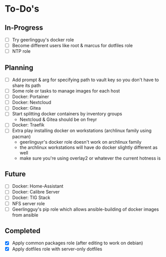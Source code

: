 To-Do's
=======

In-Progress
-----------

- [ ] Try geerlingguy's docker role
- [ ] Become different users like root & marcus for dotfiles role
- [ ] NTP role

Planning
--------

- [ ] Add prompt & arg for specifying path to vault key so you don't have to share its path
- [ ] Some role or tasks to manage images for each host
- [ ] Docker: Portainer
- [ ] Docker: Nextcloud
- [ ] Docker: Gitea
- [ ] Start splitting docker containers by inventory groups
    - Nextcloud & Gitea should be on freyr
- [ ] Docker: Traefik
- [ ] Extra play installing docker on workstations (archlinux family using pacman)
    - geerlinguyr's docker role doesn't work on archlinux family
    - the archlinux workstations will have do docker slightly different as well
    - make sure you're using overlay2 or whatever the current hotness is

Future
------

- [ ] Docker: Home-Assistant
- [ ] Docker: Calibre Server
- [ ] Docker: TIG Stack
- [ ] NFS server role
- [ ] Geerlingguy's pip role which allows ansible-building of docker images from ansible

Completed
---------

- [x] Apply common packages role (after editing to work on debian)
- [x] Apply dotfiles role with server-only dotfiles